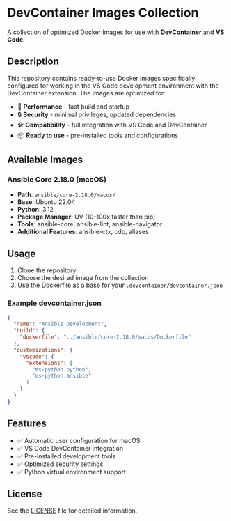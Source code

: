 # DevContainer Images Collection

A collection of optimized Docker images for use with **DevContainer** and **VS Code**.

## Description

This repository contains ready-to-use Docker images specifically configured for working in the VS Code development environment with the DevContainer extension. The images are optimized for:

- 🚀 **Performance** - fast build and startup
- 🔒 **Security** - minimal privileges, updated dependencies
- 🛠️ **Compatibility** - full integration with VS Code and DevContainer
- 📦 **Ready to use** - pre-installed tools and configurations

## Available Images

### Ansible Core 2.18.0 (macOS)
- **Path**: `ansible/core-2.18.0/macos/`
- **Base**: Ubuntu 22.04
- **Python**: 3.12
- **Package Manager**: UV (10-100x faster than pip)
- **Tools**: ansible-core, ansible-lint, ansible-navigator
- **Additional Features**: ansible-ctx, cdp, aliases

## Usage

1. Clone the repository
2. Choose the desired image from the collection
3. Use the Dockerfile as a base for your `.devcontainer/devcontainer.json`

### Example devcontainer.json

```json
{
  "name": "Ansible Development",
  "build": {
    "dockerfile": "../ansible/core-2.18.0/macos/Dockerfile"
  },
  "customizations": {
    "vscode": {
      "extensions": [
        "ms-python.python",
        "ms-python.ansible"
      ]
    }
  }
}
```

## Features

- ✅ Automatic user configuration for macOS
- ✅ VS Code DevContainer integration
- ✅ Pre-installed development tools
- ✅ Optimized security settings
- ✅ Python virtual environment support

## License

See the [LICENSE](LICENSE) file for detailed information.
